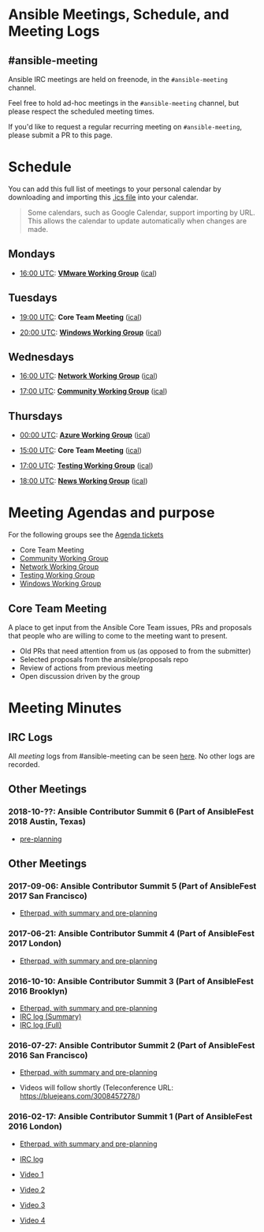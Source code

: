 # Ansible Meetings, Schedule, and Meeting Logs


## #ansible-meeting
Ansible IRC meetings are held on freenode, in the `#ansible-meeting` channel.

Feel free to hold ad-hoc meetings in the `#ansible-meeting` channel, but please respect the scheduled meeting times.

If you'd like to request a regular recurring meeting on `#ansible-meeting`, please submit a PR to this page.


# Schedule

You can add this full list of meetings to your personal calendar by downloading and importing this [.ics file](https://raw.githubusercontent.com/ansible/community/master/ansible_community_meetings.ics) into your calendar.

> Some calendars, such as Google Calendar, support importing by URL.
> This allows the calendar to update automatically when changes are made.

## Mondays

* [16:00 UTC](http://www.thetimezoneconverter.com/?t=16:00&tz=UTC):
  **[VMware Working Group](https://github.com/ansible/community/tree/master/group-vmware)**
  ([ical](https://raw.githubusercontent.com/ansible/community/master/meetings/ical/vmware.ics))

## Tuesdays

* [19:00 UTC](http://www.thetimezoneconverter.com/?t=19:00&tz=UTC): **Core Team Meeting**
  ([ical](https://raw.githubusercontent.com/ansible/community/master/meetings/ical/core-team.ics))

* [20:00 UTC](http://www.thetimezoneconverter.com/?t=20:00&tz=UTC):
  **[Windows Working Group](https://github.com/ansible/community/tree/master/group-windows)**
  ([ical](https://raw.githubusercontent.com/ansible/community/master/meetings/ical/windows.ics))

## Wednesdays

* [16:00 UTC](http://www.thetimezoneconverter.com/?t=16:00&tz=UTC):
  **[Network Working Group](https://github.com/ansible/community/tree/master/group-network)**
  ([ical](https://raw.githubusercontent.com/ansible/community/master/meetings/ical/network.ics))

* [17:00 UTC](http://www.thetimezoneconverter.com/?t=17:00&tz=UTC):
  **[Community Working Group](https://github.com/ansible/community/tree/master/group-community)**
  ([ical](https://raw.githubusercontent.com/ansible/community/master/meetings/ical/community.ics))

## Thursdays

* [00:00 UTC](http://www.thetimezoneconverter.com/?t=00:00&tz=UTC):
  **[Azure Working Group](https://github.com/ansible/community/tree/master/group-azure)**
  ([ical](https://raw.githubusercontent.com/ansible/community/master/meetings/ical/azure.ics))

* [15:00 UTC](http://www.thetimezoneconverter.com/?t=15:00&tz=UTC): **Core Team Meeting**
  ([ical](https://raw.githubusercontent.com/ansible/community/master/meetings/ical/core-team.ics))

* [17:00 UTC](http://www.thetimezoneconverter.com/?t=17:00&tz=UTC):
  **[Testing Working Group](https://github.com/ansible/community/tree/master/group-testing)**
  ([ical](https://raw.githubusercontent.com/ansible/community/master/meetings/ical/testing.ics))

* [18:00 UTC](http://www.thetimezoneconverter.com/?t=18:00&tz=UTC):
  **[News Working Group](https://github.com/ansible/community/tree/master/group-news)**
  ([ical](https://raw.githubusercontent.com/ansible/community/master/meetings/ical/news.ics))


# Meeting Agendas and purpose

For the following groups see the 
[Agenda tickets](https://github.com/ansible/community/issues?utf8=%E2%9C%93&q=is%3Aissue+is%3Aopen++label%3Ameeting_agenda+)
  * Core Team Meeting
  * [Community Working Group](https://github.com/ansible/community/tree/master/group-community)
  * [Network Working Group](https://github.com/ansible/community/tree/master/group-network)
  * [Testing Working Group](https://github.com/ansible/community/tree/master/group-testing)
  * [Windows Working Group](https://github.com/ansible/community/tree/master/group-windows)

## Core Team Meeting
A place to get input from the Ansible Core Team issues, PRs and proposals that people who are willing to come to the meeting want to present.
  * Old PRs that need attention from us (as opposed to from the submitter)
  * Selected proposals from the ansible/proposals repo
  * Review of actions from previous meeting
  * Open discussion driven by the group 

# Meeting Minutes
## IRC Logs
All *meeting* logs from #ansible-meeting can be seen [here](https://meetbot.fedoraproject.org/sresults/?group_id=ansible-meeting&type=channel). No other logs are recorded.

## Other Meetings
### 2018-10-??: Ansible Contributor Summit 6 (Part of AnsibleFest 2018 Austin, Texas)
 * [pre-planning](https://softwarefactory-project.io/etherpad/p/ansible-summit-october-2018)


## Other Meetings
### 2017-09-06: Ansible Contributor Summit 5 (Part of AnsibleFest 2017 San Francisco)
 * [Etherpad, with summary and pre-planning](https://public.etherpad-mozilla.org/p/ansible-summit-september-2017)

### 2017-06-21: Ansible Contributor Summit 4 (Part of AnsibleFest 2017 London)
 * [Etherpad, with summary and pre-planning](https://public.etherpad-mozilla.org/p/ansible-summit-june-2017)

### 2016-10-10: Ansible Contributor Summit 3 (Part of AnsibleFest 2016 Brooklyn)
 * [Etherpad, with summary and pre-planning](https://public.etherpad-mozilla.org/p/ansible-summit-july-2016-general)
 * [IRC log (Summary)](https://meetbot.fedoraproject.org/ansible-meeting/2016-07-27/contributor_conference_sf_2016.2016-07-27-15.32.html)
 * [IRC log (Full)](https://meetbot.fedoraproject.org/ansible-meeting/2016-07-27/contributor_conference_sf_2016.2016-07-27-15.32.log.html)
 
### 2016-07-27: Ansible Contributor Summit 2 (Part of AnsibleFest 2016 San Francisco)
 * [Etherpad, with summary and pre-planning](https://public.etherpad-mozilla.org/p/ansible-summit-october-2016)

* Videos will follow shortly (Teleconference URL: https://bluejeans.com/3008457278/)
### 2016-02-17: Ansible Contributor Summit 1 (Part of AnsibleFest 2016 London)

* [Etherpad, with summary and pre-planning](https://public.etherpad-mozilla.org/p/ansible-summit)
* [IRC log](https://gist.github.com/gregdek/4ed5bd745881570a17db)

* [Video 1](https://www.youtube.com/watch?v=l7v7RSHwGhk)
* [Video 2](https://www.youtube.com/watch?v=47vidc1P-ZE)
* [Video 3](https://www.youtube.com/watch?v=c3WNhsHW7Xc)
* [Video 4](https://www.youtube.com/watch?v=qPuQ-UToen0)
